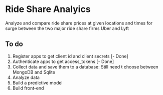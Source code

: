 # Ride Share Analyics

Analyze and compare ride share prices at given locations and times for surge between the two major ride share firms Uber and Lyft

## To do
1. Register apps to get client id and client secrets [- Done]
2. Authenticate apps to get access_tokens [- Done]
3. Collect data and save them to a database: Still need t choose between MongoDB and Sqlite
4. Analyze data
5. Build a predictive model
6. Build front-end

